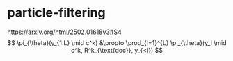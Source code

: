 # particle-filtering
https://arxiv.org/html/2502.01618v3#S4
$$
\pi_{\theta}(y_{1:L} \mid c^k) 
&\propto \prod_{l=1}^{L} \pi_{\theta}(y_l \mid c^k, R^k_{\text{doc}}, y_{<l})
$$
